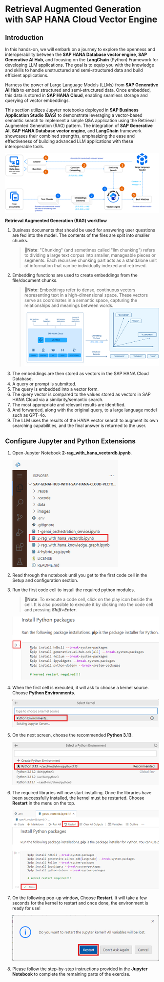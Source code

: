 # Retrieval Augmented Generation with SAP HANA Cloud Vector Engine

## Introduction

In this hands-on, we will embark on a journey to explore the openness and interoperability between the **SAP HANA Database vector engine**, **SAP Generative AI Hub**, and focusing on the **LangChain** (Python) Framework for developing LLM applications. The goal is to equip you with the knowledge and skills to handle unstructured and semi-structured data and build efficient applications.

Harness the power of Large Language Models (LLMs) from **SAP Generative AI Hub** to embed structured and semi-structured data. Once embedded, this data is stored in **SAP HANA Cloud**, enabling seamless storage and querying of vector embeddings.

This section utilizes Jupyter notebooks deployed in **SAP Business Application Studio (BAS)** to demonstrate leveraging a vector-based semantic search to implement a simple Q&A application using the Retrieval Augmented Generation (RAG) pattern. The integration of **SAP Generative AI**, **SAP HANA Database vector engine**, and **LangChain** framework showcases their combined strengths, emphasizing the ease and effectiveness of building advanced LLM applications with these interoperable tools.

![](img/vectordb_001.png)

**Retrieval Augmented Generation (RAG) workflow**

1. Business documents that should be used for answering user questions are fed into the model. The contents of the files are split into smaller chunks.  
    >📝**Note**: "Chunking" (and sometimes called "llm chunking") refers to dividing a large text corpus into smaller, manageable pieces or segments. Each recursive chunking part acts as a standalone unit of information that can be individually indexed and retrieved. 
2. Embedding functions are used to create embeddings from the file/document chunks.  
    >📝**Note**: Embeddings refer to dense, continuous vectors representing text in a high-dimensional space. These vectors serve as coordinates in a semantic space, capturing the relationships and meanings between words. 
    ![embeddings](img/embeddings.png)
3. The embeddings are then stored as vectors in the SAP HANA Cloud Database.
4. A query or prompt is submitted.
5. The query is embedded into a vector form.
6. The query vector is compared to the values stored as vectors in SAP HANA Cloud via a similarity/semantic search.
7. The most appropriate and relevant results are identified.
8. And forwarded, along with the original query, to a large language model such as GPT-4o.
9. The LLM uses the results of the HANA vector search to augment its own searching capabilities, and the final answer is returned to the user.

## Configure Jupyter and Python Extensions

1. Open Jupyter Notebook **2-rag_with_hana_vectordb.ipynb**.  

    ![](img/vectordb_012.png)

2. Read through the notebook until you get to the first code cell in the Setup and configuration section.

3. Run the first code cell to install the required python modules.  

    >📝**Note**: To execute a code cell, click on the play icon beside the cell. It is also possible to execute it by clicking into the code cell and pressing ***Shift+Enter***.

    ![](img/vectordb_013.png)

4. When the first cell is executed, it will ask to choose a kernel source. Choose **Python Environments**.

    ![](img/vectordb_015.png)

5. On the next screen, choose the recommended **Python 3.13**. 

    ![](img/vectordb_016.png)

6. The required libraries will now start installing. Once the libraries have been successfully installed, the kernel must be restarted. Choose **Restart** in the menu on the top.

    ![](img/vectordb_017.png)

7. On the following pop-up window, Choose **Restart**. It will take a few seconds for the kernel to restart and once done, the environment is ready for use!

    ![](img/vectordb_018.png)

8. Please follow the step-by-step instructions provided in the **Jupyter Notebook** to complete the remaining parts of the exercise.